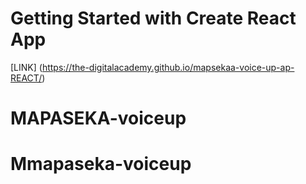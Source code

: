 # Getting Started with Create React App

[LINK] (https://the-digitalacademy.github.io/mapsekaa-voice-up-ap-REACT/)
# MAPASEKA-voiceup
# Mmapaseka-voiceup
